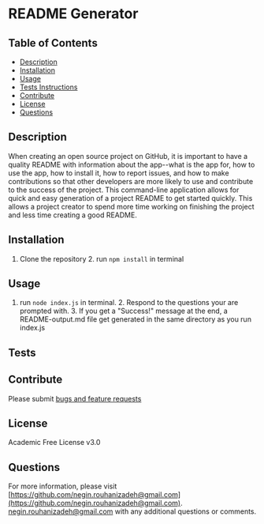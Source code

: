 
  # README Generator

  ## Table of Contents
  * [Description](#Description)
  * [Installation](#Unstallation)
  * [Usage](#Usage)
  * [Tests Instructions](#Tests)
  * [Contribute](#contribute)
  * [License](#License)
  * [Questions](#questions)
  
  ## Description
  When creating an open source project on GitHub, it is important to have a quality README with information about the app--what is the app for, how to use the app, how to install it, how to report issues, and how to make contributions so that other developers are more likely to use and contribute to the success of the project. This command-line application allows for quick and easy generation of a project README to get started quickly. This allows a project creator to spend more time working on finishing the project and less time creating a good README.

  ## Installation
  1. Clone the repository 2. run ```npm install``` in terminal
  
  ## Usage
  1. run ```node index.js``` in terminal. 2. Respond to the questions your are prompted with. 3. If you get a "Success!" message at the end, a README-output.md file get generated in the same directory as you run index.js

  ## Tests
  

  ## Contribute
  Please submit [bugs and feature requests](https://github.com/nrouhanizadeh/README-Generator/issues)

  ## License
  Academic Free License v3.0

  ## Questions
  For more information, please visit [https://github.com/negin.rouhanizadeh@gmail.com](https://github.com/negin.rouhanizadeh@gmail.com).
  [negin.rouhanizadeh@gmail.com](mailto:negin.rouhanizadeh@gmail.com) with any additional questions or comments.

  